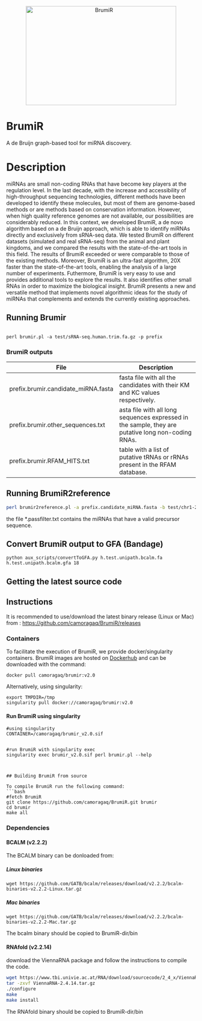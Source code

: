 <p align="center"><img src="img/logo.png"
alt="BrumiR" width="400" height="264" border="0" /></p>

# BrumiR

A de Bruijn graph-based tool for miRNA discovery.

Description
============

miRNAs are small non-coding RNAs that have become key players at the regulation level. In the last decade, with the increase and accessibility of high-throughput sequencing technologies, different methods have been developed to identify these molecules, but most of them are genome-based methods or are methods based on conservation information. However, when high quality reference genomes are not available, our possibilities are considerably reduced. In this context, we developed BrumiR, a de novo algorithm based on a de Bruijn approach, which is able to identify miRNAs directly and exclusively from sRNA-seq data. We tested BrumiR on different datasets (simulated and real sRNA-seq) from the animal and plant kingdoms, and we compared the results with the state-of-the-art tools in this field. The results of BrumiR exceeded or were comparable to those of the existing methods. Moreover, BrumiR is an ultra-fast algorithm, 20X faster than the state-of-the-art tools, enabling the analysis of a large number of experiments. Futhermore, BrumiR is very easy to use and provides additional tools to explore the results. It also identifies other small RNAs in order to maximize the biological insight. BrumiR presents a new and versatile method that implements novel algorithmic ideas for the study of miRNAs that complements and extends the currently existing approaches. 

## Running Brumir

```

perl brumir.pl -a test/sRNA-seq.human.trim.fa.gz -p prefix

```

### BrumiR outputs

| File  |  Description  |   
|-------|---------------|
| prefix.brumir.candidate_miRNA.fasta   |  fasta file with all the candidates with their KM and KC values respectively. |
|  prefix.brumir.other_sequences.txt |  asta file with all long sequences expressed in the sample, they are putative long non-coding RNAs. |
| prefix.brumir.RFAM_HITS.txt | table with a list of putative tRNAs or rRNAs present in the RFAM database. |

 

## Running BrumiR2reference

```bash
perl brumir2reference.pl -a prefix.candidate_miRNA.fasta -b test/chr1-20M-50M.human.fna -p prefix2ref
```
the file *.passfilter.txt contains the miRNAs that have a valid precursor sequence.

## Convert BrumiR output to GFA (Bandage)
```python aux_scripts/convertToGFA.py h.test.unipath.bcalm.fa h.test.unipath.bcalm.gfa 18```

## Getting the latest source code
## Instructions
It is recommended to use/download the latest binary release (Linux or Mac) from : https://github.com/camoragaq/BrumiR/releases


### Containers
To facilitate the execution of BrumiR, we provide docker/singularity containers.
BrumiR images are hosted on [Dockerhub](https://hub.docker.com/repository/docker/camoragaq/brumir) and can be downloaded with the command:

```
docker pull camoragaq/brumir:v2.0
```

Alternatively, using singularity:

```
export TMPDIR=/tmp
singularity pull docker://camoragaq/brumir:v2.0
```

#### Run BrumiR using singularity
```
#using singularity
CONTAINER=/camoragaq/brumir_v2.0.sif


#run BrumiR with singularity exec
singularity exec brumir_v2.0.sif perl brumir.pl --help



## Building BrumiR from source

To compile BrumiR run the following command:
```bash
#fetch BrumiR 
git clone https://github.com/camoragaq/BrumiR.git brumir
cd brumir
make all
```
### Dependencies

#### BCALM (v2.2.2)
The BCALM binary can be donloaded from: 
##### Linux binaries
```
wget https://github.com/GATB/bcalm/releases/download/v2.2.2/bcalm-binaries-v2.2.2-Linux.tar.gz
```
##### Mac binaries
```
wget https://github.com/GATB/bcalm/releases/download/v2.2.2/bcalm-binaries-v2.2.2-Mac.tar.gz
```
The bcalm binary should be copied to BrumiR-dir/bin


#### RNAfold (v2.2.14)
download the ViennaRNA package and follow the instructions to compile the code.
```bash
wget https://www.tbi.univie.ac.at/RNA/download/sourcecode/2_4_x/ViennaRNA-2.4.14.tar.gz
tar -zxvf ViennaRNA-2.4.14.tar.gz
./configure
make
make install
```

The RNAfold binary should be copied to BrumiR-dir/bin


